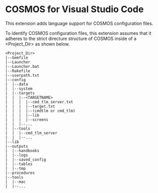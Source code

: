 # COSMOS for Visual Studio Code

This extension adds language support for COSMOS configuration files.

To identify COSMOS configuration files, this extension assumes that it adheres to the strict directure structure of COSMOS inside of a <Project_Dir> as shown below.

```
<Project_Dir>
|--Gemfile
|--Launcher
|--Launcher.bat
|--Rakefile
|--userpath.txt
|--config
|  |--data
|  |--system
|  |--targets
|  |  |--<TARGETNAME>
|  |  |  |--cmd_tlm_server.txt
|  |  |  |--target.txt
|  |  |  |--(cmdtlm or cmd_tlm)
|  |  |  |--lib
|  |  |  |--screens
|  |  |--...
|  |--tools
|  |  |--cmd_tlm_server
|  |  |--...
|--lib
|--outputs
|  |--handbooks
|  |--logs
|  |--saved_config
|  |--tables
|  |--tmp
|--procedures
|--tools
|  |--mac
|  |--...
```